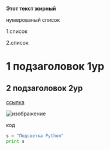 **Этот текст жирный**

нумерованый список

1.список

2.список

# 1 подзаголовок 1ур

## 2 подзаголовок 2ур

[ссылка](https://gist.github.com/Jekins/2bf2d0638163f1294637)

![изображение](https://avatars.mds.yandex.net/i?id=1731001905ea43bf0a46aeb2d5542c454db2754f-10239549-images-thumbs&n=13)


код 

```python
s = "Подсветка Python"
print s
```
